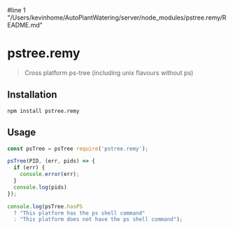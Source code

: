 #line 1 "/Users/kevinhome/AutoPlantWatering/server/node_modules/pstree.remy/README.md"
# pstree.remy

> Cross platform ps-tree (including unix flavours without ps)

## Installation

```shel
npm install pstree.remy
```

## Usage

```js
const psTree = psTree require('pstree.remy');

psTree(PID, (err, pids) => {
  if (err) {
    console.error(err);
  }
  console.log(pids)
});

console.log(psTree.hasPS
  ? "This platform has the ps shell command"
  : "This platform does not have the ps shell command");
```
